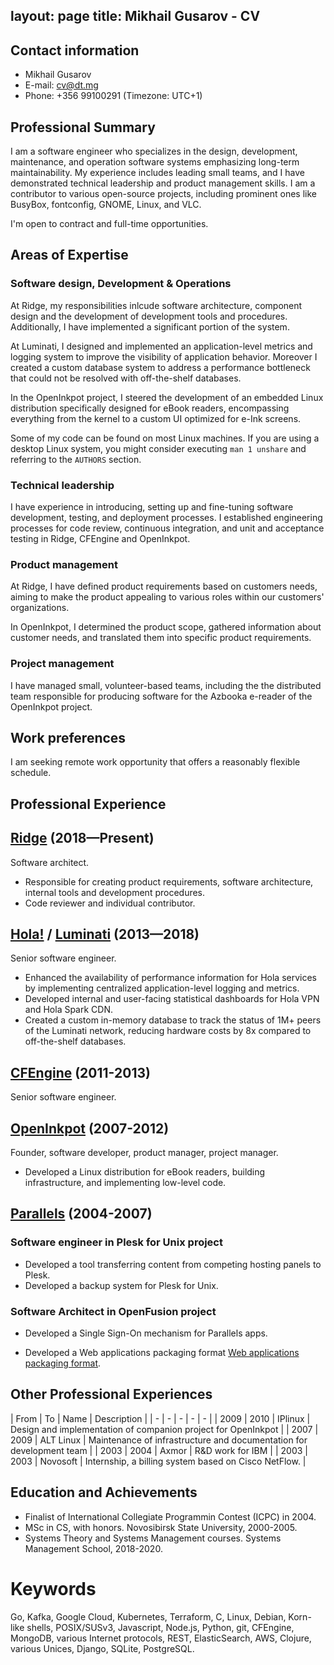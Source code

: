 layout: page
title: Mikhail Gusarov - CV
----

## Contact information

- Mikhail Gusarov
- E-mail: [cv@dt.mg](mailto:cv@dt.mg)
- Phone: +356 99100291 (Timezone: UTC+1)

## Professional Summary

I am a software engineer who specializes in the design, development,
maintenance, and operation software systems emphasizing long-term
maintainability. My experience includes leading small teams, and I
have demonstrated technical leadership and product management skills.
I am a contributor to various open-source projects, including
prominent ones like BusyBox, fontconfig, GNOME, Linux, and VLC.

I'm open to contract and full-time opportunities.

## Areas of Expertise

### Software design, Development & Operations

At Ridge, my responsibilities inlcude software architecture,
component design and the development of development tools
and procedures. Additionally, I have implemented a significant portion
of the system.

At Luminati, I designed and implemented an application-level metrics and
logging system to improve the visibility of application behavior. Moreover
I created a custom database system to address a performance bottleneck
that could not be resolved with off-the-shelf databases.

In the OpenInkpot project, I steered the development of an embedded
Linux distribution specifically designed for eBook readers, encompassing
everything from the kernel to a custom UI optimized for e-Ink screens.

Some of my code can be found on most Linux machines. If you are using a
desktop Linux system, you might consider executing `man 1 unshare` and
referring to the `AUTHORS` section.

### Technical leadership

I have experience in introducing, setting up and fine-tuning software
development, testing, and deployment processes. I established engineering
processes for code review, continuous integration, and unit and acceptance
testing in Ridge, CFEngine and OpenInkpot.

### Product management

At Ridge, I have defined product requirements based on customers needs,
aiming to make the product appealing to various roles within our customers'
organizations.

In OpenInkpot, I determined the product scope, gathered information about
customer needs, and translated them into specific product requirements.

### Project management

I have managed small, volunteer-based teams, including the the distributed team
responsible for producing software for the Azbooka e-reader of the OpenInkpot
project.

<div style="page-break-before: always;"></div>

## Work preferences

I am seeking remote work opportunity that offers a reasonably flexible schedule.

## Professional Experience

## [Ridge](https://ridge.co) (2018—Present)

Software architect.

* Responsible for creating product requirements, software architecture,
internal tools and development procedures.
* Code reviewer and individual contributor.

## [Hola!](https://hola.org) / [Luminati](https://luminati.io) (2013—2018)

Senior software engineer.

* Enhanced the availability of performance information for Hola services
  by implementing centralized application-level logging and metrics.
* Developed internal and user-facing statistical dashboards for Hola VPN
  and Hola Spark CDN.
* Created a custom in-memory database to track the status of 1M+ peers
  of the Luminati network, reducing hardware costs by 8x compared to
  off-the-shelf databases.

## [CFEngine](https://cfengine.com) (2011-2013)

Senior software engineer.

## [OpenInkpot](https://wiki.mobileread.com/wiki/Openinkpot) (2007-2012)

Founder, software developer, product manager, project manager.

* Developed a Linux distribution for eBook readers, building infrastructure,
and implementing low-level code.

## [Parallels](https://parallels.com) (2004-2007)

### Software engineer in Plesk for Unix project

* Developed a tool transferring content from competing hosting panels to Plesk.
* Developed a backup system for Plesk for Unix.

### Software Architect in OpenFusion project

* Developed a Single Sign-On mechanism for Parallels apps.

* Developed a Web applications packaging format [Web applications packaging format](https://en.wikipedia.org/wiki/Application_Packaging_Standard).

<div style="page-break-before: always;"></div>

## Other Professional Experiences

| From | To | Name  | Description |
| - | - | - | - | - |
| 2009 | 2010 | IPlinux | Design and implementation of companion project for OpenInkpot |
| 2007 | 2009 | ALT&nbsp;Linux | Maintenance of infrastructure and documentation for development team |
| 2003 | 2004 | Axmor | R&D work for IBM |
| 2003 | 2003 | Novosoft | Internship, a billing system based on Cisco NetFlow. |

## Education and Achievements

* Finalist of International Collegiate Programmin Contest (ICPC) in 2004.
* MSc in CS, with honors. Novosibirsk State University, 2000-2005.
* Systems Theory and Systems Management courses. Systems Management School, 2018-2020.

# Keywords

Go, Kafka, Google Cloud, Kubernetes, Terraform, C, Linux, Debian, Korn-like shells,
POSIX/SUSv3, Javascript, Node.js, Python, git, CFEngine, MongoDB,
various Internet protocols, REST, ElasticSearch, AWS, Clojure,
various Unices, Django, SQLite, PostgreSQL.
